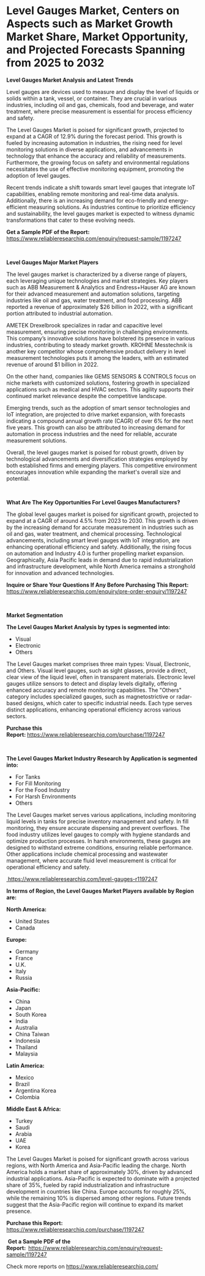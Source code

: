 <p><h1>Level Gauges Market, Centers on Aspects such as Market Growth Market Share, Market Opportunity, and Projected Forecasts Spanning from 2025 to 2032</h1></p><p><strong>Level Gauges Market Analysis and Latest Trends</strong></p>
<p><p>Level gauges are devices used to measure and display the level of liquids or solids within a tank, vessel, or container. They are crucial in various industries, including oil and gas, chemicals, food and beverage, and water treatment, where precise measurement is essential for process efficiency and safety. </p><p>The Level Gauges Market is poised for significant growth, projected to expand at a CAGR of 12.9% during the forecast period. This growth is fueled by increasing automation in industries, the rising need for level monitoring solutions in diverse applications, and advancements in technology that enhance the accuracy and reliability of measurements. Furthermore, the growing focus on safety and environmental regulations necessitates the use of effective monitoring equipment, promoting the adoption of level gauges. </p><p>Recent trends indicate a shift towards smart level gauges that integrate IoT capabilities, enabling remote monitoring and real-time data analysis. Additionally, there is an increasing demand for eco-friendly and energy-efficient measuring solutions. As industries continue to prioritize efficiency and sustainability, the level gauges market is expected to witness dynamic transformations that cater to these evolving needs.</p></p>
<p><strong>Get a Sample PDF of the Report:&nbsp;</strong> <a href="https://www.reliableresearchiq.com/enquiry/request-sample/1197247?utm_campaign=2268&utm_medium=2&utm_source=Github&utm_content=ia&utm_term=10042025&utm_id=level-gauges">https://www.reliableresearchiq.com/enquiry/request-sample/1197247</a></p>
<p>&nbsp;</p>
<p><strong>Level Gauges Major Market Players</strong></p>
<p><p>The level gauges market is characterized by a diverse range of players, each leveraging unique technologies and market strategies. Key players such as ABB Measurement & Analytics and Endress+Hauser AG are known for their advanced measurement and automation solutions, targeting industries like oil and gas, water treatment, and food processing. ABB reported a revenue of approximately $26 billion in 2022, with a significant portion attributed to industrial automation.</p><p>AMETEK Drexelbrook specializes in radar and capacitive level measurement, ensuring precise monitoring in challenging environments. This company’s innovative solutions have bolstered its presence in various industries, contributing to steady market growth. KROHNE Messtechnik is another key competitor whose comprehensive product delivery in level measurement technologies puts it among the leaders, with an estimated revenue of around $1 billion in 2022.</p><p>On the other hand, companies like GEMS SENSORS & CONTROLS focus on niche markets with customized solutions, fostering growth in specialized applications such as medical and HVAC sectors. This agility supports their continued market relevance despite the competitive landscape. </p><p>Emerging trends, such as the adoption of smart sensor technologies and IoT integration, are projected to drive market expansion, with forecasts indicating a compound annual growth rate (CAGR) of over 6% for the next five years. This growth can also be attributed to increasing demand for automation in process industries and the need for reliable, accurate measurement solutions.</p><p>Overall, the level gauges market is poised for robust growth, driven by technological advancements and diversification strategies employed by both established firms and emerging players. This competitive environment encourages innovation while expanding the market's overall size and potential.</p></p>
<p>&nbsp;</p>
<p><strong>What Are The Key Opportunities For Level Gauges Manufacturers?</strong></p>
<p><p>The global level gauges market is poised for significant growth, projected to expand at a CAGR of around 4.5% from 2023 to 2030. This growth is driven by the increasing demand for accurate measurement in industries such as oil and gas, water treatment, and chemical processing. Technological advancements, including smart level gauges with IoT integration, are enhancing operational efficiency and safety. Additionally, the rising focus on automation and Industry 4.0 is further propelling market expansion. Geographically, Asia Pacific leads in demand due to rapid industrialization and infrastructure development, while North America remains a stronghold for innovation and advanced technologies.</p></p>
<p><strong>Inquire or Share Your Questions If Any Before Purchasing This Report:</strong> <a href="https://www.reliableresearchiq.com/enquiry/pre-order-enquiry/1197247?utm_campaign=2268&utm_medium=2&utm_source=Github&utm_content=ia&utm_term=10042025&utm_id=level-gauges">https://www.reliableresearchiq.com/enquiry/pre-order-enquiry/1197247</a></p>
<p>&nbsp;</p>
<p><strong>Market Segmentation</strong></p>
<p><strong>The Level Gauges Market Analysis by types is segmented into:</strong></p>
<p><ul><li>Visual</li><li>Electronic</li><li>Others</li></ul></p>
<p><p>The Level Gauges market comprises three main types: Visual, Electronic, and Others. Visual level gauges, such as sight glasses, provide a direct, clear view of the liquid level, often in transparent materials. Electronic level gauges utilize sensors to detect and display levels digitally, offering enhanced accuracy and remote monitoring capabilities. The "Others" category includes specialized gauges, such as magnetostrictive or radar-based designs, which cater to specific industrial needs. Each type serves distinct applications, enhancing operational efficiency across various sectors.</p></p>
<p><strong>Purchase this Report:&nbsp;</strong><a href="https://www.reliableresearchiq.com/purchase/1197247?utm_campaign=2268&utm_medium=2&utm_source=Github&utm_content=ia&utm_term=10042025&utm_id=level-gauges">https://www.reliableresearchiq.com/purchase/1197247</a></p>
<p>&nbsp;</p>
<p><strong>The Level Gauges Market Industry Research by Application is segmented into:</strong></p>
<p><ul><li>For Tanks</li><li>For Fill Monitoring</li><li>For the Food Industry</li><li>For Harsh Environments</li><li>Others</li></ul></p>
<p><p>The Level Gauges market serves various applications, including monitoring liquid levels in tanks for precise inventory management and safety. In fill monitoring, they ensure accurate dispensing and prevent overflows. The food industry utilizes level gauges to comply with hygiene standards and optimize production processes. In harsh environments, these gauges are designed to withstand extreme conditions, ensuring reliable performance. Other applications include chemical processing and wastewater management, where accurate fluid level measurement is critical for operational efficiency and safety.</p></p>
<p><a href="https://www.reliableresearchiq.com/level-gauges-r1197247?utm_campaign=2268&utm_medium=2&utm_source=Github&utm_content=ia&utm_term=10042025&utm_id=level-gauges">&nbsp;https://www.reliableresearchiq.com/level-gauges-r1197247</a></p>
<p><strong>In terms of Region, the Level Gauges Market Players available by Region are:</strong></p>
<p>
    <p> <strong> North America: </strong>
        <ul>
            <li>United States</li>
            <li>Canada</li>
        </ul>
        </p> 
    <p> <strong> Europe: </strong>
        <ul>
            <li>Germany</li>
            <li>France</li>
            <li>U.K.</li>
            <li>Italy</li>
            <li>Russia</li>
        </ul>
        </p> 
    <p> <strong> Asia-Pacific: </strong>
        <ul>
            <li>China</li>
            <li>Japan</li>
            <li>South Korea</li>
            <li>India</li>
            <li>Australia</li>
            <li>China Taiwan</li>
            <li>Indonesia</li>
            <li>Thailand</li>
            <li>Malaysia</li>
        </ul>
        </p> 
    <p> <strong> Latin America: </strong>
        <ul>
            <li>Mexico</li>
            <li>Brazil</li>
            <li>Argentina Korea</li>
            <li>Colombia</li>
        </ul>
        </p> 
    <p> <strong> Middle East & Africa: </strong>
        <ul>
            <li>Turkey</li>
            <li>Saudi</li>
            <li>Arabia</li>
            <li>UAE</li>
            <li>Korea</li>
        </ul>
    </p>
    </p>
<p><p>The Level Gauges Market is poised for significant growth across various regions, with North America and Asia-Pacific leading the charge. North America holds a market share of approximately 30%, driven by advanced industrial applications. Asia-Pacific is expected to dominate with a projected share of 35%, fueled by rapid industrialization and infrastructure development in countries like China. Europe accounts for roughly 25%, while the remaining 10% is dispersed among other regions. Future trends suggest that the Asia-Pacific region will continue to expand its market presence.</p></p>
<p><strong>Purchase this Report: </strong><a href="https://www.reliableresearchiq.com/purchase/1197247?utm_campaign=2268&utm_medium=2&utm_source=Github&utm_content=ia&utm_term=10042025&utm_id=level-gauges">https://www.reliableresearchiq.com/purchase/1197247</a></p>
<p>&nbsp;<strong>Get a Sample PDF of the Report:&nbsp;&nbsp;</strong><a href="https://www.reliableresearchiq.com/enquiry/request-sample/1197247?utm_campaign=2268&utm_medium=2&utm_source=Github&utm_content=ia&utm_term=10042025&utm_id=level-gauges">https://www.reliableresearchiq.com/enquiry/request-sample/1197247</a></p>
<p><strong></strong></p>
<p>Check more reports on <a href="https://www.reliableresearchiq.com/?utm_campaign=2268&utm_medium=2&utm_source=Github&utm_content=ia&utm_term=10042025&utm_id=level-gauges">https://www.reliableresearchiq.com/</a></p>